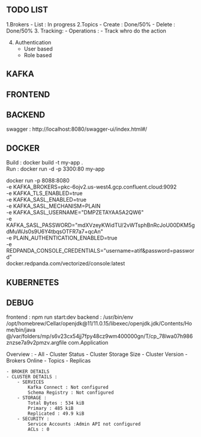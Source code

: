 
## TODO LIST

1.Brokers
    - List : In progress
2.Topics
    - Create : Done/50%
    - Delete : Done/50%
3. Tracking:
    - Operations :
        - Track whro do the action

4. Authentication
    - User based
    - Role based

## KAFKA


## FRONTEND

## BACKEND

swagger : http://localhost:8080/swagger-ui/index.html#/

## DOCKER


Build : docker build -t my-app .   
Run : docker run -d -p 3300:80 my-app

docker run -p 8088:8080 \
  -e KAFKA_BROKERS=pkc-6ojv2.us-west4.gcp.confluent.cloud:9092 \
  -e KAFKA_TLS_ENABLED=true \
  -e KAFKA_SASL_ENABLED=true \
  -e KAFKA_SASL_MECHANISM=PLAIN \
  -e KAFKA_SASL_USERNAME="DMPZETAYAA5A2QW6" \
  -e KAFKA_SASL_PASSWORD="mdXVzeyKWidTU/2vWTsphBnRcJoU00DKM5gdMuWJs0s9U6Y4tbqsOTFR7a7+qcAn" \
  -e PLAIN_AUTHENTICATION_ENABLED=true \
  -e REDPANDA_CONSOLE_CREDENTIALS="username=atif&password=password" \
  docker.redpanda.com/vectorized/console:latest

## KUBERNETES


## DEBUG 

frontend :  npm run start:dev
backend :  /usr/bin/env /opt/homebrew/Cellar/openjdk@11/11.0.15/libexec/openjdk.jdk/Contents/Home/bin/java @/var/folders/mp/s6v23cx54jj7fpy48cz9wm400000gn/T/cp_78lwa07h986znzse7a9v2pmzv.argfile com.Application




Overview : 
    - All
        - Cluster Status
        - Cluster Storage Size
        - Cluster Version
        - Brokers Online
        - Topics
        - Replicas
    
    - BROKER DETAILS
    - CLUSTER DETAILS : 
        - SERVICES
            Kafka Connect : Not configured
            Schema Registry : Not configured
        - STORAGE :
            Total Bytes : 534 kiB
            Primary : 485 kiB
            Replicated : 49.9 kiB
        - SECURITY : 
            Service Accounts :Admin API not configured
            ACLs : 0
